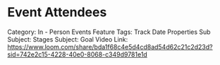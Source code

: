# Event Attendees

Category: In - Person Events
Feature Tags: Track Date Properties
Sub Subject: Stages
Subject: Goal
Video Link: https://www.loom.com/share/bda1f68c4e5d4cd8ad54d62c21c2d23d?sid=742e2c15-4228-40e0-8068-c349d9781e1d